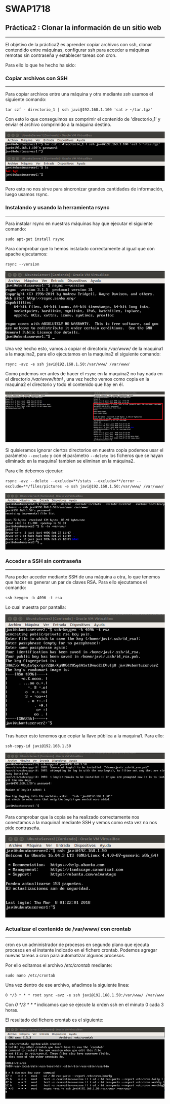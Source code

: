 # SWAP1718
## **Práctica2 : Clonar la información de un sitio web**    
***
El objetivo de la práctica2 es aprender copiar archivos con ssh, clonar contendido entre máquinas, configurar ssh para acceder
a máquinas remotas sin contraseña y establecer tareas con cron.     

Para ello lo que he hecho ha sido: 

### Copiar archivos con SSH    
***
Para copiar archivos entre una máquina y otra mediante *ssh* usamos el siguiente comando:

`tar czf - directorio_1 | ssh javi@192.168.1.100 'cat > ~/tar.tgz'`

Con esto lo que conseguimos es comprimir el contenido de 'directorio_1' y enviar el archivo comprimido a la máquina destino.   

![Copiando con SSH](imagenes/copiando_ssh.png)

Pero esto no nos sirve para sincronizar grandes cantidades de información, luego usamos rsync.   

### Instalando y usando la herramienta rsync   
***

Para instalar rsync en nuestras máquinas hay que ejecutar el siguiente comando:

`sudo apt-get install rsync`

Para comprobar que lo hemos instalado correctamente al igual que con apache ejecutamos:

`rsync --version`

![rsync instalado](imagenes/rsync-v.png)

Una vez hecho esto, vamos a copiar el directorio */var/www/* de la maquina1 a la maquina2, para ello ejecutamos en la maquina2
el siguiente comando:

`rsync -avz -e ssh javi@192.168.1.50:/var/www/ /var/www/`

Como podemos ver antes de hacer el `rsync` en la maquina2 no hay nada en el directorio */var/www/html* , una vez hecho vemos como
copia en la maquina2 el directorio y todo el contenido que hay en él.

![rsync](imagenes/rsync.png)

Si quisieramos ignorar ciertos directorios en nuestra copia podemos usar el parámetro `--exclude` y con el parámetro `--delete`
los ficheros que se hayan eliminado en la maquina1 tambien se eliminan en la máquina2.

Para ello debemos ejecutar:

`rsync -avz --delete --exclude=**/stats --exclude=**/error --exclude=**/files/pictures -e ssh javi@192.168.1.50:/var/www/ /var/www/`

![rsync excluyendo](imagenes/rsync-excluyendo.png)


### Acceder a SSH sin contraseña
***

Para poder acceder mediante SSH de una máquina a otra, lo que tenemos que hacer es generar un par de claves RSA. 
Para ello ejecutamos el comando:

`ssh-keygen -b 4096 -t rsa`

Lo cual muestra por pantalla:

![SSH keygen](imagenes/ssh-keygen.png)

Tras hacer esto tenemos que copiar la llave pública a la maquina1. Para ello:

`ssh-copy-id javi@192.168.1.50`

![SSH copy id](imagenes/ssh-copy-id.png)

Para comprobar que la copia se ha realizado correctamente nos conectamos a la maquina1 mediante SSH y vemos como esta vez
no nos pide contraseña.

![SSH copy id](imagenes/ssh-sin-password.png)

### Actualizar el contenido de /var/www/ con crontab
***

cron es un administrador de procesos en segundo plano que ejecuta procesos en el instante indicado en el fichero crontab.
Podemos agregar nuevas tareas a cron para automatizar algunos procesos.

Por ello editamos el archivo */etc/crontab* mediante:

`sudo nano /etc/crontab`

Una vez dentro de ese archivo, añadimos la siguiente linea:

`0 */3 * * * root sync -avz -e ssh javi@192.168.1.50:/var/www/ /var/www`

Con *0 \*/3 \* \* \** indicamos que se ejecute la orden ssh en el minuto 0 cada 3 horas. 

El resultado del fichero crontab es el siguiente:

![crontab](imagenes/crontab.png)








